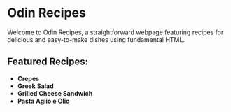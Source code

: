 # Odin Recipes

Welcome to Odin Recipes, a straightforward webpage featuring recipes for delicious and easy-to-make dishes using fundamental HTML.

## Featured Recipes:

- **Crepes**
- **Greek Salad**
- **Grilled Cheese Sandwich**
- **Pasta Aglio e Olio**
